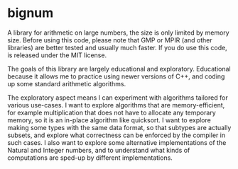 # bignum

A library for arithmetic on large numbers, the size is only limited by memory size.
Before using this code, please note that GMP or MPIR (and other libraries) are better
tested and usually much faster.
If you do use this code, is released under the MIT license.

The goals of this library are largely educational and exploratory.
Educational because it allows me to practice using newer versions of C++,
and coding up some standard arithmetic algorithms.

The exploratory aspect means I can experiment with algorithms tailored for various use-cases.
I want to explore algorithms that are memory-efficient, for example multiplication that
does not have to allocate any temporary memory, so it is an in-place algorithm like quicksort.
I want to explore making some types with the same data format, so that subtypes are actually
subsets, and explore what correctness can be enforced by the compiler in such cases.
I also want to explore some alternative implementations of the Natural and Integer numbers,
and to understand what kinds of computations are sped-up by different implementations.

